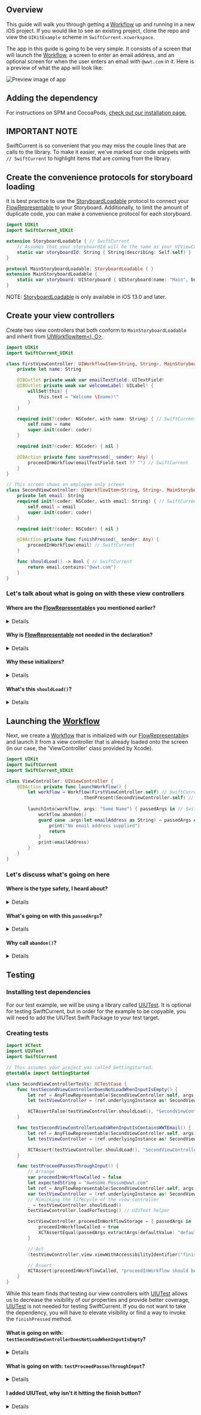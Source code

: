 ## Overview

This guide will walk you through getting a [Workflow](https://wwt.github.io/SwiftCurrent/Classes/Workflow.html) up and running in a new iOS project.  If you would like to see an existing project, clone the repo and view the `UIKitExample` scheme in `SwiftCurrent.xcworkspace`.

The app in this guide is going to be very simple.  It consists of a screen that will launch the [Workflow](https://wwt.github.io/SwiftCurrent/Classes/Workflow.html), a screen to enter an email address, and an optional screen for when the user enters an email with `@wwt.com` in it.  Here is a preview of what the app will look like:

![Preview image of app](https://raw.githubusercontent.com/wwt/SwiftCurrent/main/.github/wiki/storyboard.gif)

## Adding the dependency

For instructions on SPM and CocoaPods, [check out our installation page.](https://github.com/wwt/SwiftCurrent/wiki/Installation#swift-package-manager)

## IMPORTANT NOTE

SwiftCurrent is so convenient that you may miss the couple lines that are calls to the library.  To make it easier, we've marked our code snippets with `// SwiftCurrent` to highlight items that are coming from the library.

## Create the convenience protocols for storyboard loading

It is best practice to use the [StoryboardLoadable](https://wwt.github.io/SwiftCurrent/Protocols/StoryboardLoadable.html) protocol to connect your [FlowRepresentable](https://wwt.github.io/SwiftCurrent/Protocols/FlowRepresentable.html) to your Storyboard.  Additionally, to limit the amount of duplicate code, you can make a convenience protocol for each storyboard.

```swift
import UIKit
import SwiftCurrent_UIKit

extension StoryboardLoadable { // SwiftCurrent
    // Assumes that your storyboardId will be the same as your UIViewController class name
    static var storyboardId: String { String(describing: Self.self) }
}

protocol MainStoryboardLoadable: StoryboardLoadable { }
extension MainStoryboardLoadable {
    static var storyboard: UIStoryboard { UIStoryboard(name: "Main", bundle: Bundle(for: Self.self)) }
}
```

NOTE: [StoryboardLoadable](https://wwt.github.io/SwiftCurrent/Protocols/StoryboardLoadable.html) is only available in iOS 13.0 and later.

## Create your view controllers

Create two view controllers that both conform to `MainStoryboardLoadable` and inherit from [UIWorkflowItem<I, O>](https://wwt.github.io/SwiftCurrent/Classes/UIWorkflowItem.html).

```swift
import UIKit
import SwiftCurrent_UIKit

class FirstViewController: UIWorkflowItem<String, String>, MainStoryboardLoadable { // SwiftCurrent
    private let name: String

    @IBOutlet private weak var emailTextField: UITextField!
    @IBOutlet private weak var welcomeLabel: UILabel! {
        willSet(this) {
            this.text = "Welcome \(name)!"
        }
    }

    required init?(coder: NSCoder, with name: String) { // SwiftCurrent
        self.name = name
        super.init(coder: coder)
    }

    required init?(coder: NSCoder) { nil }

    @IBAction private func savePressed(_ sender: Any) {
        proceedInWorkflow(emailTextField.text ?? "") // SwiftCurrent
    }
}

// This screen shows an employee only screen
class SecondViewController: UIWorkflowItem<String, String>, MainStoryboardLoadable { // SwiftCurrent
    private let email: String
    required init?(coder: NSCoder, with email: String) { // SwiftCurrent
        self.email = email
        super.init(coder: coder)
    }

    required init?(coder: NSCoder) { nil }

    @IBAction private func finishPressed(_ sender: Any) {
        proceedInWorkflow(email) // SwiftCurrent
    }

    func shouldLoad() -> Bool { // SwiftCurrent
        return email.contains("@wwt.com")
    }
}
```

### Let's talk about what is going on with these view controllers

#### **Where are the [FlowRepresentable](https://wwt.github.io/SwiftCurrent/Protocols/FlowRepresentable.html)s you mentioned earlier?**

<details>

You could declare these view controllers with `class FirstViewController: UIWorkflowItem<String, String>, FlowRepresentable, MainStoryboardLoadable`, but the [FlowRepresentable](https://wwt.github.io/SwiftCurrent/Protocols/FlowRepresentable.html) is not specifically needed, so we excluded it from our example.
</details>

#### **Why is [FlowRepresentable](https://wwt.github.io/SwiftCurrent/Protocols/FlowRepresentable.html) not needed in the declaration?**

<details>

These view controllers adhere to [FlowRepresentable](https://wwt.github.io/SwiftCurrent/Protocols/FlowRepresentable.html) by the combination of [UIWorkflowItem](https://wwt.github.io/SwiftCurrent/Classes/UIWorkflowItem.html) and [StoryboardLoadable](https://wwt.github.io/SwiftCurrent/Protocols/StoryboardLoadable.html).

1. The [UIWorkflowItem<I, O>](https://wwt.github.io/SwiftCurrent/Classes/UIWorkflowItem.html) class implements a subset of the requirements for [FlowRepresentable](https://wwt.github.io/SwiftCurrent/Protocols/FlowRepresentable.html).
1. [StoryboardLoadable](https://wwt.github.io/SwiftCurrent/Protocols/StoryboardLoadable.html) implements the remaining subset and requires that it is only applied to a [FlowRepresentable](https://wwt.github.io/SwiftCurrent/Protocols/FlowRepresentable.html).

</details>

#### **Why these initializers?**

<details>

[StoryboardLoadable](https://wwt.github.io/SwiftCurrent/Protocols/StoryboardLoadable.html) helps guide XCode to give you compiler errors with the appropriate fix-its to generate `required init?(coder: NSCoder, with args: String)`. These initializers allow you to load from a storyboard while also having compile-time safety in your properties.  You will notice that both view controllers store the argument string on a `private let` property.
</details>

#### **What's this `shouldLoad()`?**

<details>

It is part of the [FlowRepresentable](https://wwt.github.io/SwiftCurrent/Protocols/FlowRepresentable.html) protocol. It has default implementations created for your convenience but is still implementable if you want to control when a [FlowRepresentable](https://wwt.github.io/SwiftCurrent/Protocols/FlowRepresentable.html) should load in the work flow.  It is called after `init` but before `viewDidLoad()`.
</details>

## Launching the [Workflow](https://wwt.github.io/SwiftCurrent/Classes/Workflow.html)

Next, we create a [Workflow](https://wwt.github.io/SwiftCurrent/Classes/Workflow.html) that is initialized with our [FlowRepresentable](https://wwt.github.io/SwiftCurrent/Protocols/FlowRepresentable.html)s and launch it from a view controller that is already loaded onto the screen (in our case, the 'ViewController' class provided by Xcode).

```swift
import UIKit
import SwiftCurrent
import SwiftCurrent_UIKit

class ViewController: UIViewController {
    @IBAction private func launchWorkflow() {
        let workflow = Workflow(FirstViewController.self) // SwiftCurrent
                            .thenPresent(SecondViewController.self) // SwiftCurrent
        
        launchInto(workflow, args: "Some Name") { passedArgs in // SwiftCurrent
            workflow.abandon()
            guard case .args(let emailAddress as String) = passedArgs else {
                print("No email address supplied")
                return
            }
            print(emailAddress)
        }
    }
}
```

### Let's discuss what's going on here

#### **Where is the type safety, I heard about?**

<details>

The [Workflow](https://wwt.github.io/SwiftCurrent/Classes/Workflow.html) has compile-time type safety on the Input/Output types of the supplied [FlowRepresentable](https://wwt.github.io/SwiftCurrent/Protocols/FlowRepresentable.html)s. This means that you will get a build error if the output of `FirstViewController` does not match the input type of `SecondViewController`.
</details>

#### **What's going on with this `passedArgs`?**

<details>

The `onFinish` closure for `launchInto(_:args:onFinish:)` provides the last passed [AnyWorkflow.PassedArgs](https://wwt.github.io/SwiftCurrent/Classes/AnyWorkflow/PassedArgs.html) in the work flow. For this Workflow, that could be the output of `FirstViewController` or `SecondViewController` depending on the email signature typed in `FirstViewController`. To extract the value, we unwrap the variable within the case of `.args()` as we expect this workflow to return some argument.
</details>

#### **Why call `abandon()`?**

<details>

Calling `abandon()` closes all the views launched as part of the workflow, leaving you back on `ViewController`.
</details>

## Testing

### Installing test dependencies

For our test example, we will be using a library called [UIUTest](https://github.com/nallick/UIUTest). It is optional for testing SwiftCurrent, but in order for the example to be copyable, you will need to add the UIUTest Swift Package
to your test target.

### Creating tests

```swift
import XCTest
import UIUTest
import SwiftCurrent

// This assumes your project was called GettingStarted.
@testable import GettingStarted

class SecondViewControllerTests: XCTestCase {
    func testSecondViewControllerDoesNotLoadWhenInputIsEmpty() {
        let ref = AnyFlowRepresentable(SecondViewController.self, args: .args(""))
        let testViewController = (ref.underlyingInstance as! SecondViewController)

        XCTAssertFalse(testViewController.shouldLoad(), "SecondViewController should not load")
    }

    func testSecondViewControllerLoadsWhenInputIsContainsWWTEmail() {
        let ref = AnyFlowRepresentable(SecondViewController.self, args: .args("Awesome.Possum@wwt.com"))
        let testViewController = (ref.underlyingInstance as! SecondViewController)

        XCTAssert(testViewController.shouldLoad(), "SecondViewController should load")
    }

    func testProceedPassesThroughInput() {
        // Arrange
        var proceedInWorkflowCalled = false
        let expectedString = "Awesome.Possum@wwt.com"
        let ref = AnyFlowRepresentable(SecondViewController.self, args: .args(expectedString))
        var testViewController = (ref.underlyingInstance as! SecondViewController)
        // Mimicking the lifecycle of the view controller
        _ = testViewController.shouldLoad()
        testViewController.loadForTesting() // UIUTest helper

        testViewController.proceedInWorkflowStorage = { passedArgs in
            proceedInWorkflowCalled = true
            XCTAssertEqual(passedArgs.extractArgs(defaultValue: "defaultValue used") as? String, expectedString)
        }

        // Act
        (testViewController.view.viewWithAccessibilityIdentifier("finish") as? UIButton)?.simulateTouch() // UIUTest helper

        // Assert
        XCTAssert(proceedInWorkflowCalled, "proceedInWorkflow should be called")
    }
}
```

While this team finds that testing our view controllers with [UIUTest](https://github.com/nallick/UIUTest) allows us to decrease the visibility of our properties and provide better coverage, [UIUTest](https://github.com/nallick/UIUTest) is not needed for testing SwiftCurrent. If you do not want to take the dependency, you will have to elevate visibility or find a way to invoke the `finishPressed` method.

#### **What is going on with: `testSecondViewControllerDoesNotLoadWhenInputIsEmpty`?**

<details>
This test is super simple. We create the view controller in a way that will go through the correct init, with expected arguments. Then we call `shouldLoad` to validate if the provided Input gets us the results we want.
</details>

#### **What is going on with: `testProceedPassesThroughInput`?**

<details>
At a high level we are loading the view controller for testing (similar to before but now with an added step of triggering lifecycle events). We update the `proceedInWorkflow` closure so that we can confirm it was called. Finally we invoke the method that will call proceed. The assert is verifying that the Output is the same as the input, as this view controller is passing it through.
</details>

#### **I added UIUTest, why isn't it hitting the finish button?**

<details>
It's easy to forget to set the accessibility identifier on the button, please check that first. Second, if you don't call `loadForTesting()` your view controller doesn't make it to the window and the hit testing of `simulateTouch()` will also fail. Finally, make sure the button is visible and tappable on the simulator you are using.
</details>
